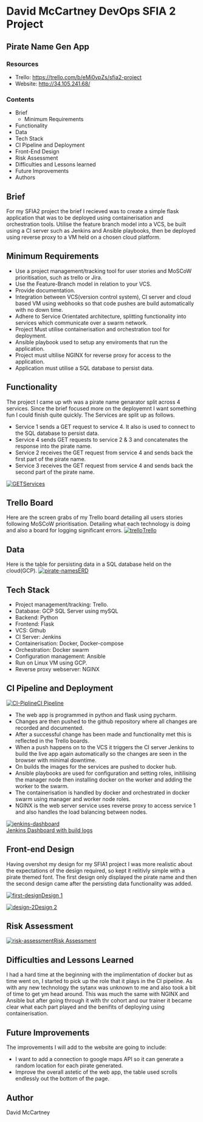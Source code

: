 # David McCartney DevOps SFIA 2 Project
## Pirate Name Gen App 

### Resources
* Trello: https://trello.com/b/eMi0vpZs/sfia2-project
* Website: http://34.105.241.68/

### Contents
* Brief
    * Minimum Requirements
* Functionality
* Data
* Tech Stack
* CI Pipeline and Deployment
* Front-End Design
* Risk Assessment
* Difficulties and Lessons learned
* Future Improvements
* Authors

## Brief
 For my SFIA2 project the brief I recieved was to create a simple flask  application that was to be deployed using containerisation and orchestration tools. Utilise the feature branch model into a VCS, be built using a CI server such as Jenkins and Ansible playbooks, then be deployed using reverse proxy to a VM held on a chosen cloud platform.  

## Minimum Requirements
* Use a project management/tracking tool for user stories and MoSCoW prioritisation, such as trello or Jira.
* Use the Feature-Branch model in relation to your VCS.
* Provide documentation.
* Integration between VCS(version control system), CI server and cloud based VM using webhooks so that code pushes are build automatically with no down time.
* Adhere to Service Orientated architecture, splitting functionality into services which communicate over a swarm network. 
* Project Must utilise containerisation and orchestration tool for deployment.
* Ansible playbook used to setup any enviroments that run the application.
* Project must ultilise NGINX for reverse proxy for access to the application.
* Application must utilise a SQL database to persist data. 

## Functionality
The project I came up wth was a pirate name genarator split across 4 services. Since the brief focused more on the deployemnt I want something fun I could finish quite quickly. The Services are split up as follows.

* Service 1 sends a GET request to service 4. It also is used to connect to the SQL database to persist data.
* Service 4 sends GET requests to service 2 & 3 and concatenates the response into the pirate name.
* Service 2 receives the GET request from service 4 and sends back the first part of the pirate name.
* Service 3 receives the GET request from service 4 and sends back the second part of the pirate name.


<a href="https://ibb.co/nmf2vp4"><img src="https://i.ibb.co/LR6wWKB/GET.png" alt="GET" border="0" />Services</a>
 
 ## Trello Board
 Here are the screen grabs of my Trello board detailing all users stories following MoSCoW prioritisation. Detailing what each technology is doing and also a board for logging significant errors.
 <a href="https://ibb.co/fCzw3PZ"><img src="https://i.ibb.co/dQwYNzX/trello.png" alt="trello" border="0" />Trello</a>

## Data 
Here is the table for persisting data in a SQL database held on the cloud(GCP).
<a href="https://ibb.co/Q6RbGm2"><img src="https://i.ibb.co/khfHFcR/pirate-names.png" alt="pirate-names" border="0" />ERD</a>


## Tech Stack
* Project management/tracking: Trello.
* Database: GCP SQL Server using mySQL
* Backend: Python
* Frontend: Flask
* VCS: Github
* CI Server: Jenkins
* Containerisation: Docker, Docker-compose
* Orchestration: Docker swarm 
* Configuration management: Ansible
* Run on Linux VM using GCP.
* Reverse proxy webserver: NGINX

## CI Pipeline and Deployment
<a href="https://ibb.co/j5kjsrx"><img src="https://i.ibb.co/59hJwRz/CI-Pipline.jpg" alt="CI-Pipline" border="0" />CI Pipeline</a>

* The web app is programmed in python and flask using pycharm.
* Changes are then pushed to the github repository where all changes are recorded and documented.
* After a successful change has been made and functionality met this is reflected in the Trello boards.
* When a push happens on to the VCS it triggers the CI server Jenkins to build the live app again automatically so the changes are seen in the browser with minimal downtime.
* On builds the images for the services are pushed to docker hub.
* Ansible playbooks are used for configuration and setting roles, initilising the manager node then installing docker on the worker and adding the worker to the swarm.
* The containerisation is handled by docker and orchestrated in docker swarm using manager and worker node roles.
* NGINX is the web server service uses reverse proxy to access service 1 and also handles the load balancing between nodes.

<a href="https://ibb.co/L0H1gzK"><img src="https://i.ibb.co/7SLKpJh/jenkins-dashboard.png" alt="jenkins-dashboard" border="0"></a><br /><a target='_blank' href='https://imgbb.com/'>Jenkins Dashboard with build logs</a><br />

## Front-end Design
Having overshot my design for my SFIA1 project I was more realistic about the expectations of the design required, so kept it relitivly simple with a pirate themed font. The first design only displayed the pirate name and then the second design came after the persisting data functionality was added.

<a href="https://ibb.co/bQNqD7r"><img src="https://i.ibb.co/k5qkvMh/first-design.png" alt="first-design" border="0">Design 1</a>

<a href="https://ibb.co/1QWtX4s"><img src="https://i.ibb.co/tKrT21Z/design-2.png" alt="design-2" border="0">Design 2</a>


## Risk Assessment
<a href="https://ibb.co/Tw49zyb"><img src="https://i.ibb.co/fXkjmJn/risk-assessment.png" alt="risk-assessment" border="0">Risk Assessment</a>


## Difficulties and Lessons Learned
I had a hard time at the beginning with the implimentation of docker but as time went on, I started to pick up the role that it plays in the CI pipeline. As with any new technology the sytanx was unknown to me and also took a bit of time to get ym head around. This was much the same with NGINX and Ansible but after going through it with thr cohort and our trainer it became clear what each part played and the benifits of deploying using containerisation.

## Future Improvements
The improvements I will add to the website are going to include:
* I want to add a connection to google maps API so it can generate a random location for each pirate generated.
* Improve the overall astetic of the web app, the table used scrolls endlessly out the bottom of the page.

## Author
David McCartney 